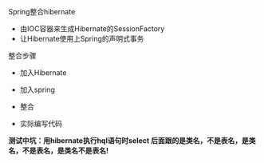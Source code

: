 Spring整合hibernate

- 由IOC容器来生成Hibernate的SessionFactory
- 让Hibernate使用上Spring的声明式事务

整合步骤
- 加入Hibernate

- 加入spring

- 整合

- 实际编写代码


**测试中坑：用hibernate执行hql语句时select 后面跟的是类名，不是表名，是类名，不是表名，是类名不是表名!**